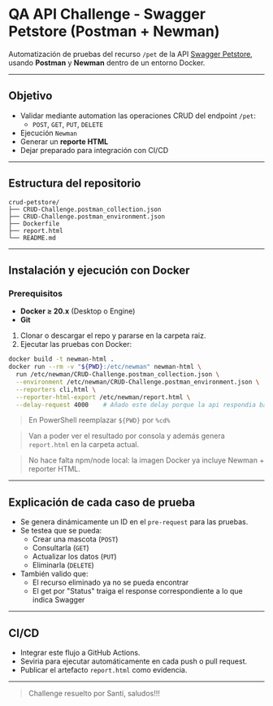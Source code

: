 # QA API Challenge - Swagger Petstore (Postman + Newman)

Automatización de pruebas del recurso `/pet` de la API [Swagger Petstore](https://petstore.swagger.io/), usando **Postman** y **Newman** dentro de un entorno Docker.

---

## Objetivo

- Validar mediante automation las operaciones CRUD del endpoint `/pet`:
  - `POST`, `GET`, `PUT`, `DELETE`
- Ejecución `Newman`
- Generar un **reporte HTML**
- Dejar preparado para integración con CI/CD

---

## Estructura del repositorio

```
crud-petstore/
├── CRUD-Challenge.postman_collection.json       
├── CRUD-Challenge.postman_environment.json      
├── Dockerfile                                   
├── report.html                                                               
└── README.md
```

---

## Instalación y ejecución con Docker

### Prerequisitos
- **Docker ≥ 20.x** (Desktop o Engine)
- **Git** 

1. Clonar o descargar el repo y pararse en la carpeta raiz.
2. Ejecutar las pruebas con Docker:

```bash
docker build -t newman-html .
docker run --rm -v "${PWD}:/etc/newman" newman-html \
  run /etc/newman/CRUD-Challenge.postman_collection.json \
  --environment /etc/newman/CRUD-Challenge.postman_environment.json \
  --reporters cli,html \
  --reporter-html-export /etc/newman/report.html \
  --delay-request 4000    # Añado este delay porque la api respondia bastante lento
```
> En PowerShell reemplazar `${PWD}` por `%cd%`

> Van a poder ver el resultado por consola y además genera `report.html` en la carpeta actual.

> No hace falta npm/node local: la imagen Docker ya incluye Newman + reporter HTML.

---

## Explicación de cada caso de prueba

- Se genera dinámicamente un ID en el `pre-request` para las pruebas.
- Se testea que se pueda:
  - Crear una mascota (`POST`)
  - Consultarla (`GET`)
  - Actualizar los datos (`PUT`)
  - Eliminarla (`DELETE`)
- También valido que:
  - El recurso eliminado ya no se pueda encontrar
  - El get por "Status" traiga el response correspondiente a lo que indica Swagger

---

## CI/CD

- Integrar este flujo a GitHub Actions.
- Seviria para ejecutar automáticamente en cada push o pull request.
- Publicar el artefacto `report.html` como evidencia.

---

> Challenge resuelto por Santi, saludos!!!
